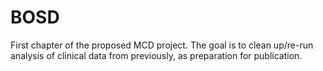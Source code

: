 # BOSD
First chapter of the proposed MCD project. 
The goal is to clean up/re-run analysis of clinical data from previously, as preparation for publication. 
